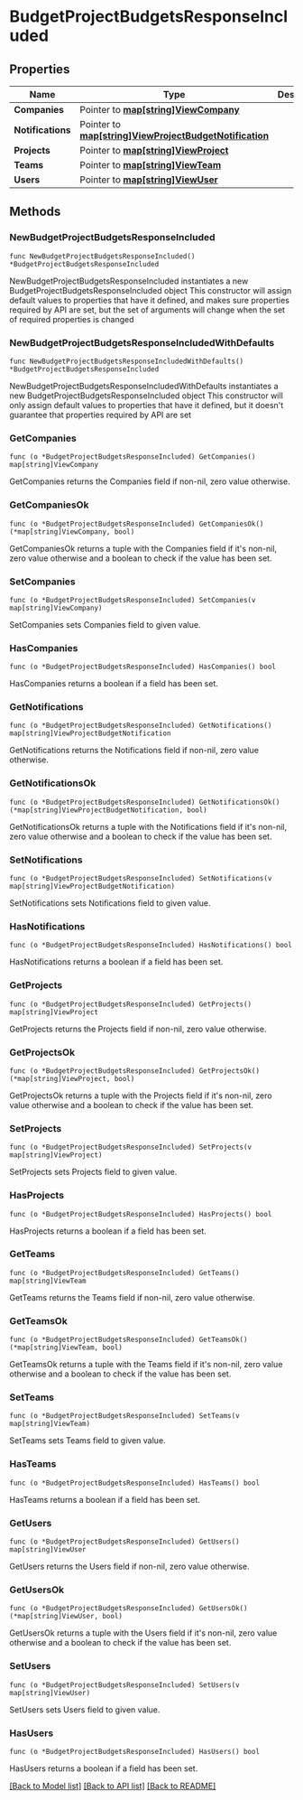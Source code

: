 # BudgetProjectBudgetsResponseIncluded

## Properties

Name | Type | Description | Notes
------------ | ------------- | ------------- | -------------
**Companies** | Pointer to [**map[string]ViewCompany**](ViewCompany.md) |  | [optional] 
**Notifications** | Pointer to [**map[string]ViewProjectBudgetNotification**](ViewProjectBudgetNotification.md) |  | [optional] 
**Projects** | Pointer to [**map[string]ViewProject**](ViewProject.md) |  | [optional] 
**Teams** | Pointer to [**map[string]ViewTeam**](ViewTeam.md) |  | [optional] 
**Users** | Pointer to [**map[string]ViewUser**](ViewUser.md) |  | [optional] 

## Methods

### NewBudgetProjectBudgetsResponseIncluded

`func NewBudgetProjectBudgetsResponseIncluded() *BudgetProjectBudgetsResponseIncluded`

NewBudgetProjectBudgetsResponseIncluded instantiates a new BudgetProjectBudgetsResponseIncluded object
This constructor will assign default values to properties that have it defined,
and makes sure properties required by API are set, but the set of arguments
will change when the set of required properties is changed

### NewBudgetProjectBudgetsResponseIncludedWithDefaults

`func NewBudgetProjectBudgetsResponseIncludedWithDefaults() *BudgetProjectBudgetsResponseIncluded`

NewBudgetProjectBudgetsResponseIncludedWithDefaults instantiates a new BudgetProjectBudgetsResponseIncluded object
This constructor will only assign default values to properties that have it defined,
but it doesn't guarantee that properties required by API are set

### GetCompanies

`func (o *BudgetProjectBudgetsResponseIncluded) GetCompanies() map[string]ViewCompany`

GetCompanies returns the Companies field if non-nil, zero value otherwise.

### GetCompaniesOk

`func (o *BudgetProjectBudgetsResponseIncluded) GetCompaniesOk() (*map[string]ViewCompany, bool)`

GetCompaniesOk returns a tuple with the Companies field if it's non-nil, zero value otherwise
and a boolean to check if the value has been set.

### SetCompanies

`func (o *BudgetProjectBudgetsResponseIncluded) SetCompanies(v map[string]ViewCompany)`

SetCompanies sets Companies field to given value.

### HasCompanies

`func (o *BudgetProjectBudgetsResponseIncluded) HasCompanies() bool`

HasCompanies returns a boolean if a field has been set.

### GetNotifications

`func (o *BudgetProjectBudgetsResponseIncluded) GetNotifications() map[string]ViewProjectBudgetNotification`

GetNotifications returns the Notifications field if non-nil, zero value otherwise.

### GetNotificationsOk

`func (o *BudgetProjectBudgetsResponseIncluded) GetNotificationsOk() (*map[string]ViewProjectBudgetNotification, bool)`

GetNotificationsOk returns a tuple with the Notifications field if it's non-nil, zero value otherwise
and a boolean to check if the value has been set.

### SetNotifications

`func (o *BudgetProjectBudgetsResponseIncluded) SetNotifications(v map[string]ViewProjectBudgetNotification)`

SetNotifications sets Notifications field to given value.

### HasNotifications

`func (o *BudgetProjectBudgetsResponseIncluded) HasNotifications() bool`

HasNotifications returns a boolean if a field has been set.

### GetProjects

`func (o *BudgetProjectBudgetsResponseIncluded) GetProjects() map[string]ViewProject`

GetProjects returns the Projects field if non-nil, zero value otherwise.

### GetProjectsOk

`func (o *BudgetProjectBudgetsResponseIncluded) GetProjectsOk() (*map[string]ViewProject, bool)`

GetProjectsOk returns a tuple with the Projects field if it's non-nil, zero value otherwise
and a boolean to check if the value has been set.

### SetProjects

`func (o *BudgetProjectBudgetsResponseIncluded) SetProjects(v map[string]ViewProject)`

SetProjects sets Projects field to given value.

### HasProjects

`func (o *BudgetProjectBudgetsResponseIncluded) HasProjects() bool`

HasProjects returns a boolean if a field has been set.

### GetTeams

`func (o *BudgetProjectBudgetsResponseIncluded) GetTeams() map[string]ViewTeam`

GetTeams returns the Teams field if non-nil, zero value otherwise.

### GetTeamsOk

`func (o *BudgetProjectBudgetsResponseIncluded) GetTeamsOk() (*map[string]ViewTeam, bool)`

GetTeamsOk returns a tuple with the Teams field if it's non-nil, zero value otherwise
and a boolean to check if the value has been set.

### SetTeams

`func (o *BudgetProjectBudgetsResponseIncluded) SetTeams(v map[string]ViewTeam)`

SetTeams sets Teams field to given value.

### HasTeams

`func (o *BudgetProjectBudgetsResponseIncluded) HasTeams() bool`

HasTeams returns a boolean if a field has been set.

### GetUsers

`func (o *BudgetProjectBudgetsResponseIncluded) GetUsers() map[string]ViewUser`

GetUsers returns the Users field if non-nil, zero value otherwise.

### GetUsersOk

`func (o *BudgetProjectBudgetsResponseIncluded) GetUsersOk() (*map[string]ViewUser, bool)`

GetUsersOk returns a tuple with the Users field if it's non-nil, zero value otherwise
and a boolean to check if the value has been set.

### SetUsers

`func (o *BudgetProjectBudgetsResponseIncluded) SetUsers(v map[string]ViewUser)`

SetUsers sets Users field to given value.

### HasUsers

`func (o *BudgetProjectBudgetsResponseIncluded) HasUsers() bool`

HasUsers returns a boolean if a field has been set.


[[Back to Model list]](../README.md#documentation-for-models) [[Back to API list]](../README.md#documentation-for-api-endpoints) [[Back to README]](../README.md)


